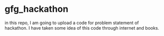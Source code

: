 # gfg_hackathon
in this repo, I am going to upload a code for problem statement of hackathon.
I have taken some idea of this code through internet and books.
